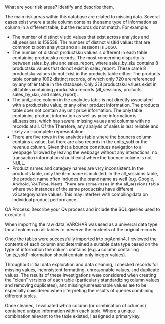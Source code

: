 What are your risk areas? Identify and describe them.

The main risk areas within this database are related to missing data. Several cases exist where a table column contains the same type of information as column in a different table, but the records do not match. For example:
  - The number of distinct visitid values that exist across analytics and all_sessions is 159538. The number of distinct visitid values that are common to both analytics and all_sessions is 3660.
  - The number of distinct productsku values is different in each table containing productsku records. The most concerning disparity is between sales_by_sku and sales_report, where sales_by_sku contains 8 productsku values that do not exist in sales_report. These same 8 productsku values do not exist in the products table either. The products table contains 1092 distinct records, of which only 720 are referenced by any other table in the database. Only 278 productsku values exist in all tables containing productsku records (all_sessions, products, sales_by_sku, and sales_report). 
  - The unit_price column in the analytics table is not directly associated with a productsku value, or any other product information. The products table does not contain any unit price information. The only table containing product information as well as price information is all_sessions, which has several missing values and columns with no records at all. Of the Therefore, any analysis of sales is less reliable and likely an incomplete representation.
  - There are five rows in the analytics table where the bounces column contains a value, but there are also records in the units_sold or the revenue column. Given that a bounce constitues navigation to a webpage followed by leaving the webpage without any interactions, no transaction information should exist where the bounce column is not NULL.
  - Product names and category names are very inconsistent. In the products table, only the item name is included. In the all_sessions table, the product name often includes the brand name as well (e.g. Google, Android, YouTube, Nest). There are some cases in the all_sessions table where two instances of the same productsku have different v2categoryname values. This may interfere with compiling data on individual product performance.

QA Process:
Describe your QA process and include the SQL queries used to execute it.

When importing the raw data, VARCHAR was used as a universal data type for all columns in all tables to preserve the contents of the original records. 

Once the tables were successfully imported into pgAdmin4, I reviewed the contents of each column and determined a suitable data type based on the type of information the column contains (e.g. a column containing 'units_sold' information should contain only integer values). 

Throughout initial data exploration and data cleaning, I checked records for missing values, inconsistent formatting, unreasonable values, and duplicate values. The results of these investigations were considered when creating the "clean" versions of each table (particularly standardizing column values and removing duplicates), and missing/unreasonable values are to be especially considered when interpreting the results of queries combining different tables.

Once cleaned, I evaluated which column (or combination of columns) contained unique information within each table. Where a unique combination relevant to the table existed, I assigned a primary key.



